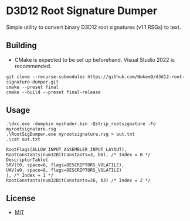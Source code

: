 # D3D12 Root Signature Dumper

Simple utility to convert binary D3D12 root signatures (v1.1 RSGs) to text.

## Building

- CMake is expected to be set up beforehand. Visual Studio 2022 is recommended.

```
git clone --recurse-submodules https://github.com/Nukem9/d3d12-root-signature-dumper.git
cmake --preset final
cmake --build --preset final-release
```

## Usage
```
.\dxc.exe -dumpbin myshader.bin -Qstrip_rootsignature -Fo myrootsignature.rsg
.\RootSigDumper.exe myrootsignature.rsg > out.txt
.\cat out.txt

RootFlags(ALLOW_INPUT_ASSEMBLER_INPUT_LAYOUT),
RootConstants(num32BitConstants=3, b0), /* Index = 0 */
DescriptorTable(
SRV(t0, space=8, flags=DESCRIPTORS_VOLATILE),
UAV(u0, space=8, flags=DESCRIPTORS_VOLATILE)
), /* Index = 1 */
RootConstants(num32BitConstants=26, b3) /* Index = 2 */
```

## License

- [MIT](LICENSE)

